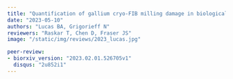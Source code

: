 ```yaml
---
title: "Quantification of gallium cryo-FIB milling damage in biological lamella"
date: "2023-05-10"
authors: "Lucas BA, Grigorieff N"
reviewers: "Raskar T, Chen D, Fraser JS"
image: "/static/img/reviews/2023_lucas.jpg"

peer-review:
- biorxiv_version: "2023.02.01.526705v1"
  disqus: "2u852i1"
---
```

